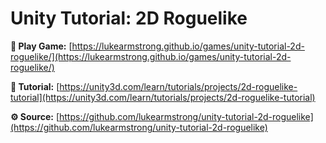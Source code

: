 # Unity Tutorial: 2D Roguelike

**👾 Play Game:**
[https://lukearmstrong.github.io/games/unity-tutorial-2d-roguelike/](https://lukearmstrong.github.io/games/unity-tutorial-2d-roguelike/)

**📖 Tutorial:**
[https://unity3d.com/learn/tutorials/projects/2d-roguelike-tutorial](https://unity3d.com/learn/tutorials/projects/2d-roguelike-tutorial)

**⚙️ Source:**
[https://github.com/lukearmstrong/unity-tutorial-2d-roguelike](https://github.com/lukearmstrong/unity-tutorial-2d-roguelike)